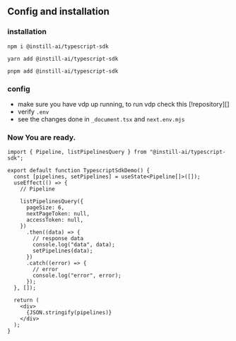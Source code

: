 ## Config and installation

### installation

```
npm i @instill-ai/typescript-sdk
```
```
yarn add @instill-ai/typescript-sdk
```
```
pnpm add @instill-ai/typescript-sdk
```

### config

- make sure you have vdp up running, to run vdp check this [!repository][]
- verify `.env`
- see the changes done in `_document.tsx` and `next.env.mjs`

### Now You are ready.

```
import { Pipeline, listPipelinesQuery } from "@instill-ai/typescript-sdk";

export default function TypescriptSdkDemo() {
  const [pipelines, setPipelines] = useState<Pipeline[]>([]);
  useEffect(() => {
    // Pipeline

    listPipelinesQuery({
      pageSize: 6,
      nextPageToken: null,
      accessToken: null,
    })
      .then((data) => {
        // response data
        console.log("data", data);
        setPipelines(data);
      })
      .catch((error) => {
        // error
        console.log("error", error);
      });
  }, []);

  return (
    <div>
      {JSON.stringify(pipelines)}
    </div>
  );
}
```
